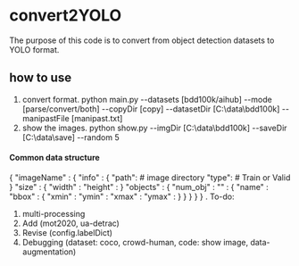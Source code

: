 # convert2YOLO
The purpose of this code is to convert from object detection datasets to YOLO format.

## how to use
1. convert format.
    python main.py --datasets [bdd100k/aihub] --mode [parse/convert/both] --copyDir [copy] --datasetDir [C:\\data\\bdd100k] --manipastFile [manipast.txt]
2. show the images.
    python show.py --imgDir [C:\\data\\bdd100k] --saveDir [C:\\data\\save] --random 5
    
#### Common data structure
{
    "imageName" :
                {
                    "info" :
                                {
                                    "path": <string> # image directory
                                    "type": <string> # Train or Valid
                                }
                    "size" :
                                {
                                    "width" : <float>
                                    "height" : <float>
                                }
                    "objects" :
                                {
                                    "num_obj" : <int>
                                    "<index>" :
                                                {
                                                    "name" : <string>
                                                    "bbox" :
                                                                {
                                                                    "xmin" : <float>
                                                                    "ymin" : <float>
                                                                    "xmax" : <float>
                                                                    "ymax" : <float>
                                                                }
                                                }
                                }
                }
}
  .
To-do:
  1. multi-processing
  2. Add (mot2020, ua-detrac)
  3. Revise (config.labelDict)
  4. Debugging (dataset: coco, crowd-human, code: show image, data-augmentation)
  
  
